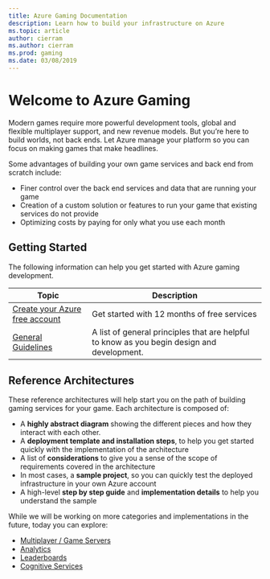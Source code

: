 ```yaml
---
title: Azure Gaming Documentation
description: Learn how to build your infrastructure on Azure
ms.topic: article
author: cierram
ms.author: cierram
ms.prod: gaming
ms.date: 03/08/2019
---
```


# Welcome to Azure Gaming

Modern games require more powerful development tools, global and flexible multiplayer support, and new revenue models. But you’re here to build worlds, not back ends. Let Azure manage your platform so you can focus on making games that make headlines.

Some advantages of building your own game services and back end from scratch include:

* Finer control over the back end services and data that are running your game
* Creation of a custom solution or features to run your game that existing services do not provide
* Optimizing costs by paying for only what you use each month

## Getting Started

The following information can help you get started with Azure gaming development.

Topic | Description
------|------------
[Create your Azure free account](https://aka.ms/azfreegamedev) | Get started with 12 months of free services
[General Guidelines](reference-architectures/general-guidelines.md) | A list of general principles that are helpful to know as you begin design and development.

## Reference Architectures

These reference architectures will help start you on the path of building gaming services for your game.  Each architecture is composed of:

* A **highly abstract diagram** showing the different pieces and how they interact with each other.
* A **deployment template and installation steps**, to help you get started quickly with the implementation of the architecture
* A list of **considerations** to give you a sense of the scope of requirements covered in the architecture
* In most cases, a **sample project**, so you can quickly test the deployed infrastructure in your own Azure account
* A high-level **step by step guide** and **implementation details** to help you understand the sample

While we will be working on more categories and implementations in the future, today you can explore:

* [Multiplayer / Game Servers](reference-architectures/multiplayer.md)
* [Analytics](reference-architectures/analytics.md)
* [Leaderboards](reference-architectures/leaderboard.md)
* [Cognitive Services](reference-architectures/cognitive.md)